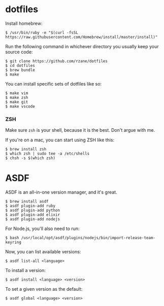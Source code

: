 # dotfiles

Install homebrew:

    $ /usr/bin/ruby -e "$(curl -fsSL https://raw.githubusercontent.com/Homebrew/install/master/install)"

Run the following command in whichever directory you usually keep your source code:

    $ git clone https://github.com/rzane/dotfiles
    $ cd dotfiles
    $ brew bundle
    $ make

You can install specific sets of dotfiles like so:

    $ make vim
    $ make zsh
    $ make git
    $ make vscode

### ZSH

Make sure `zsh` is your shell, because it is the best. Don't argue with me.

If you're on a mac, you can start using ZSH like this:

    $ brew install zsh
    $ which zsh | sudo tee -a /etc/shells
    $ chsh -s $(which zsh)

# ASDF

ASDF is an all-in-one version manager, and it's great.

    $ brew install asdf
    $ asdf plugin-add ruby
    $ asdf plugin-add python
    $ asdf plugin-add elixir
    $ asdf plugin-add nodejs

For Node.js, you'll also need to run:

    $ bash /usr/local/opt/asdf/plugins/nodejs/bin/import-release-team-keyring

Now, you can list available versions:

    $ asdf list-all <language>

To install a version:

    $ asdf install <language> <version>

To set a given version as the default:

    $ asdf global <language> <version>

